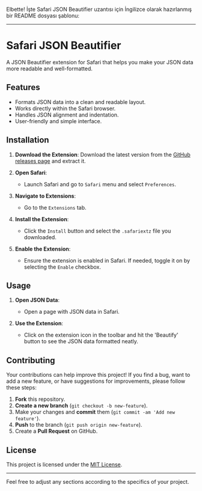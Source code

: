 Elbette! İşte Safari JSON Beautifier uzantısı için İngilizce olarak hazırlanmış bir README dosyası şablonu:

---

# Safari JSON Beautifier

A JSON Beautifier extension for Safari that helps you make your JSON data more readable and well-formatted.

## Features

- Formats JSON data into a clean and readable layout.
- Works directly within the Safari browser.
- Handles JSON alignment and indentation.
- User-friendly and simple interface.

## Installation

1. **Download the Extension**: Download the latest version from the [GitHub releases page](#) and extract it.

2. **Open Safari**:
   - Launch Safari and go to `Safari` menu and select `Preferences`.

3. **Navigate to Extensions**:
   - Go to the `Extensions` tab.

4. **Install the Extension**:
   - Click the `Install` button and select the `.safariextz` file you downloaded.

5. **Enable the Extension**:
   - Ensure the extension is enabled in Safari. If needed, toggle it on by selecting the `Enable` checkbox.

## Usage

1. **Open JSON Data**:
   - Open a page with JSON data in Safari.

2. **Use the Extension**:
   - Click on the extension icon in the toolbar and hit the 'Beautify' button to see the JSON data formatted neatly.

## Contributing

Your contributions can help improve this project! If you find a bug, want to add a new feature, or have suggestions for improvements, please follow these steps:

1. **Fork** this repository.
2. **Create a new branch** (`git checkout -b new-feature`).
3. Make your changes and **commit** them (`git commit -am 'Add new feature'`).
4. **Push** to the branch (`git push origin new-feature`).
5. Create a **Pull Request** on GitHub.

## License

This project is licensed under the [MIT License](LICENSE).

---

Feel free to adjust any sections according to the specifics of your project.
